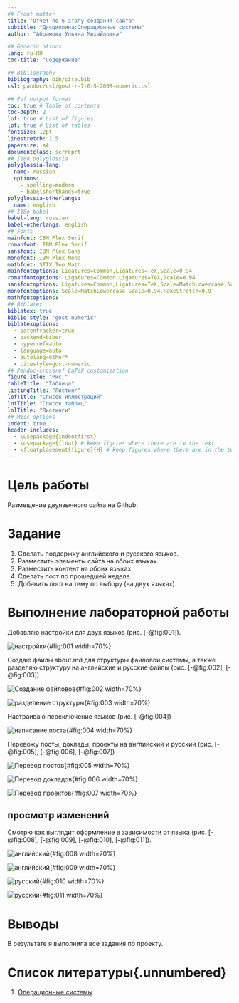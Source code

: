 ```yaml
---
## Front matter
title: "Отчет по 6 этапу создания сайта"
subtitle: "Дисциплина:Операционные системы"
author: "Абрамова Ульяна Михайловна"

## Generic otions
lang: ru-RU
toc-title: "Содержание"

## Bibliography
bibliography: bib/cite.bib
csl: pandoc/csl/gost-r-7-0-5-2008-numeric.csl

## Pdf output format
toc: true # Table of contents
toc-depth: 2
lof: true # List of figures
lot: true # List of tables
fontsize: 12pt
linestretch: 1.5
papersize: a4
documentclass: scrreprt
## I18n polyglossia
polyglossia-lang:
  name: russian
  options:
	- spelling=modern
	- babelshorthands=true
polyglossia-otherlangs:
  name: english
## I18n babel
babel-lang: russian
babel-otherlangs: english
## Fonts
mainfont: IBM Plex Serif
romanfont: IBM Plex Serif
sansfont: IBM Plex Sans
monofont: IBM Plex Mono
mathfont: STIX Two Math
mainfontoptions: Ligatures=Common,Ligatures=TeX,Scale=0.94
romanfontoptions: Ligatures=Common,Ligatures=TeX,Scale=0.94
sansfontoptions: Ligatures=Common,Ligatures=TeX,Scale=MatchLowercase,Scale=0.94
monofontoptions: Scale=MatchLowercase,Scale=0.94,FakeStretch=0.9
mathfontoptions:
## Biblatex
biblatex: true
biblio-style: "gost-numeric"
biblatexoptions:
  - parentracker=true
  - backend=biber
  - hyperref=auto
  - language=auto
  - autolang=other*
  - citestyle=gost-numeric
## Pandoc-crossref LaTeX customization
figureTitle: "Рис."
tableTitle: "Таблица"
listingTitle: "Листинг"
lofTitle: "Список иллюстраций"
lotTitle: "Список таблиц"
lolTitle: "Листинги"
## Misc options
indent: true
header-includes:
  - \usepackage{indentfirst}
  - \usepackage{float} # keep figures where there are in the text
  - \floatplacement{figure}{H} # keep figures where there are in the text
---
```


# Цель работы

Размещение двуязычного сайта на Github.

# Задание


1.  Сделать поддержку английского и русского языков.
2.  Разместить элементы сайта на обоих языках.
3.  Разместить контент на обоих языках.
4.  Сделать пост по прошедшей неделе.
5.  Добавить пост на тему по выбору (на двух языках).



# Выполнение лабораторной работы
Добавляю настройки для двух языков (рис. [-@fig:001]).

![настройки](/home/umabramova/cite/report6/image/1.jpg){#fig:001 width=70%}


Создаю файлы about.md для структуры файловой системы, а также разделяю структуру на английские и русские файлы (рис. [-@fig:002], [-@fig:003])

![Создание файловов](/home/umabramova/cite/report6/image/2.jpg){#fig:002 width=70%}

![разделение структуры](/home/umabramova/cite/report6/image/3.jpg){#fig:003 width=70%}

Настраиваю переключение языков (рис. [-@fig:004])

![написание поста](/home/umabramova/cite/report6/image/4.jpg){#fig:004 width=70%}

Перевожу посты, доклады, проекты на английский и русский (рис. [-@fig:005], [-@fig:006], [-@fig:007])

![Перевод постов](/home/umabramova/cite/report6/image/5.jpg){#fig:005 width=70%}

![Перевод докладов](/home/umabramova/cite/report6/image/6.jpg){#fig:006 width=70%}

![Перевод проектов](/home/umabramova/cite/report6/image/7.jpg){#fig:007 width=70%}

## просмотр изменений
Смотрю как выглядит оформление в зависимости от языка  (рис. [-@fig:008], [-@fig:009], [-@fig:010], [-@fig:011]).

![английский](/home/umabramova/cite/report6/image/8.jpg){#fig:008 width=70%}

![английский](/home/umabramova/cite/report6/image/9.jpg){#fig:009 width=70%}

![русский](/home/umabramova/cite/report6/image/10.jpg){#fig:010 width=70%}

![русский](/home/umabramova/cite/report6/image/11.jpg){#fig:011 width=70%}

# Выводы

В результате я выполнила все задания по проекту.

# Список литературы{.unnumbered}
1. [Операционные системы](https://esystem.rudn.ru/mod/page/view.php?id=1224217)
